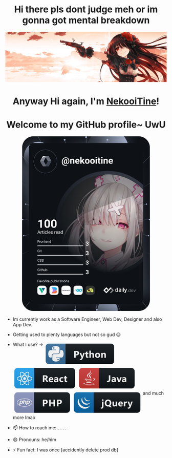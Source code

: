 <h1 align="center">Hi there pls dont judge meh or im gonna got mental breakdown</h1>

<p align="center">
  <a href="#"><img src="banner.jpg" alt="Banner"></a>
</p>

<h1 align="center">Anyway Hi again, I'm <a target="_blank" href="https://www.facebook.com">NekooiTine</a>!</h1>
<h1 align="center">Welcome to my GitHub profile~ UwU</h1>


<p align="center">
  <a href="https://app.daily.dev/NekooiTine"><img src="devcard.svg" width="400" alt="Nguyen Hung's Dev Card"/></a>
</p>

- Im currently work as a Software Engineer, Web Dev, Designer and also App Dev.
- Getting used to plenty languages but not so gud 😥
- What I use? -> <a href="#"><img src="dev/languages/python.svg" alt="python" style="vertical-align:top; margin:6px 4px"></a>
                  <a href="#"><img src="dev/frameworks/react.svg" alt="react" style="vertical-align:top; margin:6px 4px"></a>
                  <a href="#"><img src="dev/languages/java.svg" alt="java" style="vertical-align:top; margin:6px 4px"></a>
                  <a href="#"><img src="dev/languages/php.svg" alt="php" style="vertical-align:top; margin:6px 4px"></a>
                  <a href="#"><img src="dev/frameworks/jquery.svg" alt="jquery" style="vertical-align:top; margin:6px 4px"></a> and much more lmao
  
- 📫 How to reach me: `....`
- 😄 Pronouns: he/him
- ⚡ Fun fact: I was once [accidently delete prod db]

<!--
**NeekuroVonz/NeekuroVonz** is a ✨ _special_ ✨ repository because its `README.md` (this file) appears on your GitHub profile.

Here are some ideas to get you started:

- 🔭 I’m currently working on ...
- 🌱 I’m currently learning ...
- 👯 I’m looking to collaborate on ...
- 🤔 I’m looking for help with ...
- 💬 Ask me about ...
- 📫 How to reach me: ...
- 😄 Pronouns: ...
- ⚡ Fun fact: ...
-->
